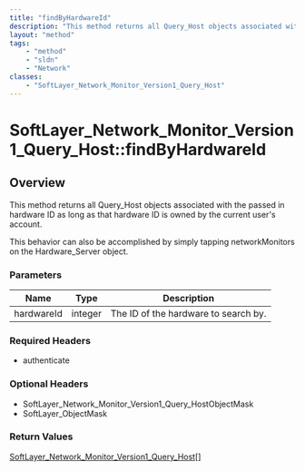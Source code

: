 ```yaml
---
title: "findByHardwareId"
description: "This method returns all Query_Host objects associated with the passed in hardware ID as long as that hardware ID is owne... "
layout: "method"
tags:
    - "method"
    - "sldn"
    - "Network"
classes:
    - "SoftLayer_Network_Monitor_Version1_Query_Host"
---
```

# SoftLayer_Network_Monitor_Version1_Query_Host::findByHardwareId
## Overview 
This method returns all Query_Host objects associated with the passed in hardware ID as long as that hardware ID is owned by the current user's account. 

This behavior can also be accomplished by simply tapping networkMonitors on the Hardware_Server object. 

### Parameters 
|Name | Type | Description |
| --- | --- | --- |
|hardwareId| integer| The ID of the hardware to search by.|


### Required Headers
* authenticate

### Optional Headers
* SoftLayer_Network_Monitor_Version1_Query_HostObjectMask
* SoftLayer_ObjectMask

### Return Values
<a href='/reference/datatypes/SoftLayer_Network_Monitor_Version1_Query_Host'>SoftLayer_Network_Monitor_Version1_Query_Host[] </a>
